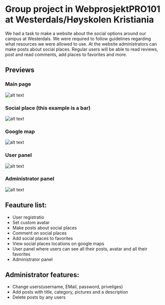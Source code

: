 # Group project in WebprosjektPRO101 at Westerdals/Høyskolen Kristiania

We had a task to make a website about the social options around our campus at Westerdals. We were required to follow guidelines regarding what resources we were allowed to use. At the website administrators can make posts about social places. Regular users will be able to read reviews, post and read comments, add places to favorites and more.

## Previews

### Main page
![alt text](https://i.imgur.com/zMJISif.jpg "Main page")

### Social place (this example is a bar)
![alt text](https://i.imgur.com/2MMaerW.jpg "Social place - bar - no header visible")

### Google map
![alt text](https://i.imgur.com/AbiLR28.png "Google map with icons of social places")

### User panel
![alt text](https://i.imgur.com/wzERUKN.jpg "User panel")

### Administrator panel
![alt text](https://i.imgur.com/hSnPxx4.jpg "Administrator panel")


## Feauture list:

* User registratio
* Set custom avatar
* Make posts about social places
* Comment on social places
* Add social places to favorites
* View social places locations on google maps
* User panel where users can see all their posts, avatar and all their favorites
* Administrator panel

## Administrator features:

* Change users(username, EMail, password, priveliges)
* Add posts with title, category, pictures and a description
* Delete posts by any users
